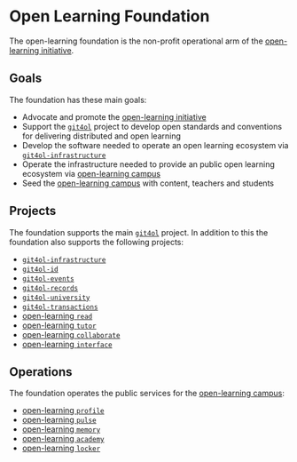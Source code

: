 # Open Learning Foundation

The open-learning foundation is the non-profit operational arm of the [open-learning initiative](http://open-learning.org/).

## Goals

The foundation has these main goals:

- Advocate and promote the [open-learning initiative](http://open-learning.org/)
- Support the [`git4ol`](//github.com/open-learning/git4ol) project to develop open standards and conventions for delivering distributed and open learning
- Develop the software needed to operate an open learning ecosystem via [`git4ol-infrastructure`](//github.com/open-learning/git4ol-infrastructure)
- Operate the infrastructure needed to provide an public open learning ecosystem via [open-learning campus](//github.com/open-learning/campus)
- Seed the [open-learning campus](//github.com/open-learning/campus) with content, teachers and students

## Projects

The foundation supports the main [`git4ol`](//github.com/open-learning/git4ol) project. In addition to this the foundation also supports the following projects:

- [`git4ol-infrastructure`](//github.com/open-learning/git4ol-infrastructure)
- [`git4ol-id`](//github.com/open-learning/git4ol-id)
- [`git4ol-events`](//github.com/open-learning/git4ol-events)
- [`git4ol-records`](//github.com/open-learning/git4ol-records)
- [`git4ol-university`](//github.com/open-learning/git4ol-university)
- [`git4ol-transactions`](//github.com/open-learning/git4ol-transactions)
- [open-learning `read`](//github.com/open-learning/read)
- [open-learning `tutor`](//github.com/open-learning/tutor)
- [open-learning `collaborate`](//github.com/open-learning/collaborate)
- [open-learning `interface`](//github.com/open-learning/interface)

## Operations

The foundation operates the public services for the [open-learning campus](//github.com/open-learning/campus):

- [open-learning `profile`](//github.com/open-learning/profile)
- [open-learning `pulse`](//github.com/open-learning/pulse)
- [open-learning `memory`](//github.com/open-learning/memory)
- [open-learning `academy`](//github.com/open-learning/academy)
- [open-learning `locker`](//github.com/open-learning/locker)

